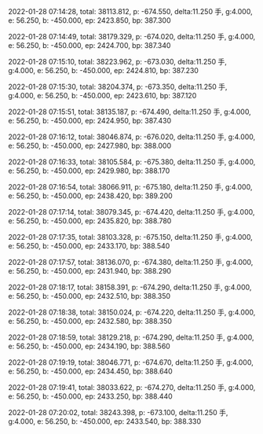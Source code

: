 2022-01-28 07:14:28, total: 38113.812, p: -674.550, delta:11.250 手, g:4.000, e: 56.250, b: -450.000, ep: 2423.850, bp: 387.300

2022-01-28 07:14:49, total: 38179.329, p: -674.020, delta:11.250 手, g:4.000, e: 56.250, b: -450.000, ep: 2424.700, bp: 387.340

2022-01-28 07:15:10, total: 38223.962, p: -673.030, delta:11.250 手, g:4.000, e: 56.250, b: -450.000, ep: 2424.810, bp: 387.230

2022-01-28 07:15:30, total: 38204.374, p: -673.350, delta:11.250 手, g:4.000, e: 56.250, b: -450.000, ep: 2423.610, bp: 387.120

2022-01-28 07:15:51, total: 38135.187, p: -674.490, delta:11.250 手, g:4.000, e: 56.250, b: -450.000, ep: 2424.950, bp: 387.430

2022-01-28 07:16:12, total: 38046.874, p: -676.020, delta:11.250 手, g:4.000, e: 56.250, b: -450.000, ep: 2427.980, bp: 388.000

2022-01-28 07:16:33, total: 38105.584, p: -675.380, delta:11.250 手, g:4.000, e: 56.250, b: -450.000, ep: 2429.980, bp: 388.170

2022-01-28 07:16:54, total: 38066.911, p: -675.180, delta:11.250 手, g:4.000, e: 56.250, b: -450.000, ep: 2438.420, bp: 389.200

2022-01-28 07:17:14, total: 38079.345, p: -674.420, delta:11.250 手, g:4.000, e: 56.250, b: -450.000, ep: 2435.820, bp: 388.780

2022-01-28 07:17:35, total: 38103.328, p: -675.150, delta:11.250 手, g:4.000, e: 56.250, b: -450.000, ep: 2433.170, bp: 388.540

2022-01-28 07:17:57, total: 38136.070, p: -674.380, delta:11.250 手, g:4.000, e: 56.250, b: -450.000, ep: 2431.940, bp: 388.290

2022-01-28 07:18:17, total: 38158.391, p: -674.290, delta:11.250 手, g:4.000, e: 56.250, b: -450.000, ep: 2432.510, bp: 388.350

2022-01-28 07:18:38, total: 38150.024, p: -674.220, delta:11.250 手, g:4.000, e: 56.250, b: -450.000, ep: 2432.580, bp: 388.350

2022-01-28 07:18:59, total: 38129.218, p: -674.290, delta:11.250 手, g:4.000, e: 56.250, b: -450.000, ep: 2434.190, bp: 388.560

2022-01-28 07:19:19, total: 38046.771, p: -674.670, delta:11.250 手, g:4.000, e: 56.250, b: -450.000, ep: 2434.450, bp: 388.640

2022-01-28 07:19:41, total: 38033.622, p: -674.270, delta:11.250 手, g:4.000, e: 56.250, b: -450.000, ep: 2433.250, bp: 388.440

2022-01-28 07:20:02, total: 38243.398, p: -673.100, delta:11.250 手, g:4.000, e: 56.250, b: -450.000, ep: 2433.540, bp: 388.330
